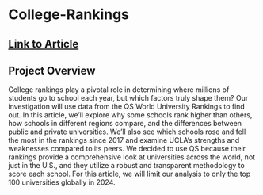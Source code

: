 # College-Rankings

## [Link to Article](https://ucladatares.medium.com/decoding-the-college-rankings-e93cb9ea95e5)

## Project Overview
College rankings play a pivotal role in determining where millions of students go to school each year, but which factors truly shape them? Our investigation will use data from the QS World University Rankings to find out. In this article, we’ll explore why some schools rank higher than others, how schools in different regions compare, and the differences between public and private universities. We’ll also see which schools rose and fell the most in the rankings since 2017 and examine UCLA’s strengths and weaknesses compared to its peers. We decided to use QS because their rankings provide a comprehensive look at universities across the world, not just in the U.S., and they utilize a robust and transparent methodology to score each school. For this article, we will limit our analysis to only the top 100 universities globally in 2024.


